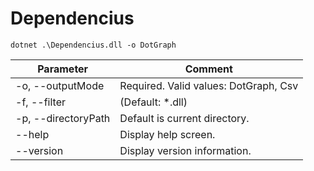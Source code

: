 # Dependencius

`dotnet .\Dependencius.dll -o DotGraph`

| Parameter | Comment | 
|-----------|---------|
|  -o, --outputMode     |  Required. Valid values: DotGraph, Csv|
|  -f, --filter         |  (Default: *.dll)|
|  -p, --directoryPath  |  Default is current directory.|
|  --help               |  Display help screen.|
|  --version            |  Display version information.|